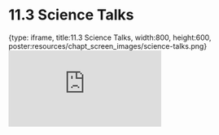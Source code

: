 # 11.3 Science Talks
 
{type: iframe, title:11.3 Science Talks, width:800, height:600, poster:resources/chapt_screen_images/science-talks.png}
![](https://sayumiyork.github.io/miniCURE-16S_Test/science-talks.html)
 

 
